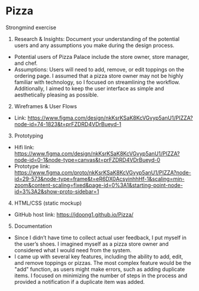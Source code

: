 # Pizza
 Strongmind exercise

 
1. Research & Insights: Document your understanding of the potential users and any assumptions you make during the design process.

- Potential users of Pizza Palace include the store owner, store manager, and chef.
- Assumptions: Users will need to add, remove, or edit toppings on the ordering page. I assumed that a pizza store owner may not be highly familiar with technology, so I focused on streamlining the workflow. Additionally, I aimed to keep the user interface as simple and aesthetically pleasing as possible.

2. Wireframes & User Flows

- Link: https://www.figma.com/design/nkKsrKSaK8KcVGvyp5anU1/PIZZA?node-id=74-1823&t=prFZDRD4VDrBueyd-1

3. Prototyping

- Hifi link: https://www.figma.com/design/nkKsrKSaK8KcVGvyp5anU1/PIZZA?node-id=0-1&node-type=canvas&t=prFZDRD4VDrBueyd-0
- Prototype link: https://www.figma.com/proto/nkKsrKSaK8KcVGvyp5anU1/PIZZA?node-id=29-573&node-type=frame&t=eR6DX0AcsyinhhHf-1&scaling=min-zoom&content-scaling=fixed&page-id=0%3A1&starting-point-node-id=3%3A2&show-proto-sidebar=1

4. HTML/CSS (static mockup)

- GitHub host link: https://jdoong1.github.io/Pizza/

5. Documentation

- Since I didn’t have time to collect actual user feedback, I put myself in the user’s shoes. I imagined myself as a pizza store owner and considered what I would need from the system.
- I came up with several key features, including the ability to add, edit, and remove toppings or pizzas. The most complex feature would be the "add" function, as users might make errors, such as adding duplicate items. I focused on minimizing the number of steps in the process and provided a notification if a duplicate item was added.
